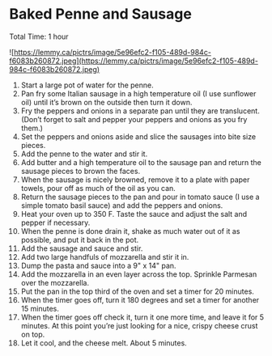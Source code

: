 # Baked Penne and Sausage

Total Time: 1 hour

![https://lemmy.ca/pictrs/image/5e96efc2-f105-489d-984c-f6083b260872.jpeg](https://lemmy.ca/pictrs/image/5e96efc2-f105-489d-984c-f6083b260872.jpeg)

1. Start a large pot of water for the penne.
2. Pan fry some Italian sausage in a high temperature oil (I use sunflower oil) until it’s brown on the outside then turn it down. 
3. Fry the peppers and onions in a separate pan until they are translucent. (Don’t forget to salt and pepper your peppers and onions as you fry them.) 
4. Set the peppers and onions aside and slice the sausages into bite size pieces. 
5.  Add the penne to the water and stir it.
6. Add butter and a high temperature oil to the sausage pan and return the sausage pieces to brown the faces.
7. When the sausage is nicely browned, remove it to a plate with paper towels, pour off as much of the oil as you can.
8. Return the sausage pieces to the pan and pour in tomato sauce (I use a simple tomato basil sauce) and add the peppers and onions. 
9. Heat your oven up to 350 F. Taste the sauce and adjust the salt and pepper if necessary.
10. When the penne is done drain it, shake as much water out of it as possible, and put it back in the pot.
11. Add the sausage and sauce and stir.
12. Add two large handfuls of mozzarella and stir it in.
13. Dump the pasta and sauce into a 9" x 14" pan.
14. Add the mozzarella in an even layer across the top. Sprinkle Parmesan over the mozzarella.
15. Put the pan in the top third of the oven and set a timer for 20 minutes.
16. When the timer goes off, turn it 180 degrees and set a timer for another 15 minutes.
17. When the timer goes off check it, turn it one more time, and leave it for 5 minutes. At this point you’re just looking for a nice, crispy cheese crust on top.
18. Let it cool, and the cheese melt. About 5 minutes.